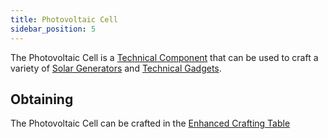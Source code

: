 ```yaml
---
title: Photovoltaic Cell
sidebar_position: 5
---
```


The Photovoltaic Cell is a [Technical Component](Technical-Components) that can be used to craft a variety of [Solar Generators](Solar-Generator) and [Technical Gadgets](Technical-Gadgets).

## Obtaining

The Photovoltaic Cell can be crafted in the [Enhanced Crafting Table](Enhanced-Crafting-Table)
